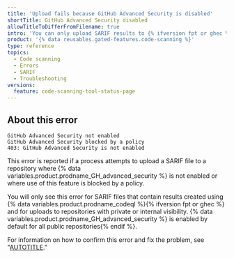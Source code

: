 ```yaml
---
title: 'Upload fails because GitHub Advanced Security is disabled'
shortTitle: GitHub Advanced Security disabled
allowTitleToDifferFromFilename: true
intro: 'You can only upload SARIF results to {% ifversion fpt or ghec %}private or internal {% endif %}repositories where {% data variables.product.prodname_GH_advanced_security %} is enabled.'
product: '{% data reusables.gated-features.code-scanning %}'
type: reference
topics:
  - Code scanning
  - Errors
  - SARIF
  - Troubleshooting
versions:
  feature: code-scanning-tool-status-page
---
```


## About this error

```text
GitHub Advanced Security not enabled
GitHub Advanced Security blocked by a policy
403: GitHub Advanced Security is not enabled
```

This error is reported if a process attempts to upload a SARIF file to a repository where {% data variables.product.prodname_GH_advanced_security %} is not enabled or where use of this feature is blocked by a policy.

You will only see this error for SARIF files that contain results created using {% data variables.product.prodname_codeql %}{% ifversion fpt or ghec %} and for uploads to repositories with private or internal visibility. {% data variables.product.prodname_GH_advanced_security %} is enabled by default for all public repositories{% endif %}.

For information on how to confirm this error and fix the problem, see "[AUTOTITLE](/code-security/code-scanning/troubleshooting-code-scanning/advanced-security-must-be-enabled)."
